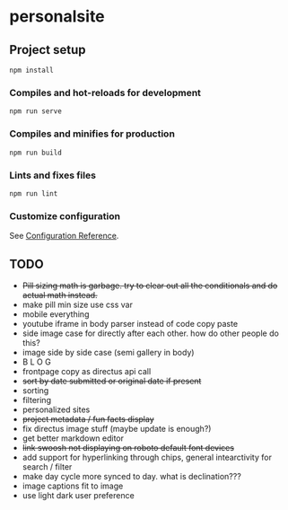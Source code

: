 # personalsite

## Project setup
```
npm install
```

### Compiles and hot-reloads for development
```
npm run serve
```

### Compiles and minifies for production
```
npm run build
```

### Lints and fixes files
```
npm run lint
```

### Customize configuration
See [Configuration Reference](https://cli.vuejs.org/config/).

## TODO
- ~~Pill sizing math is garbage. try to clear out all the conditionals and do actual math instead.~~
- make pill min size use css var
- mobile everything
- youtube iframe in body parser instead of code copy paste
- side image case for directly after each other. how do other people do this?
- image side by side case (semi gallery in body)
- B L O G
- frontpage copy as directus api call
- ~~sort by date submitted or original date if present~~
- sorting
- filtering
- personalized sites
- ~~project metadata / fun facts display~~
- fix directus image stuff (maybe update is enough?)
- get better markdown editor
- ~~link swoosh not displaying on roboto default font devices~~
- add support for hyperlinking through chips, general intearctivity for search / filter
- make day cycle more synced to day. what is declination???
- image captions fit to image
- use light dark user preference
